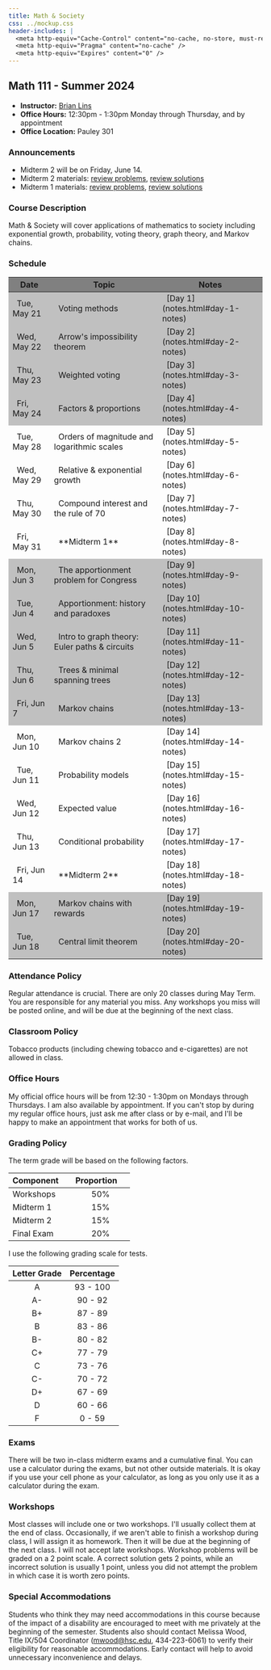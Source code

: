 ```yaml
---
title: Math & Society
css: ../mockup.css
header-includes: |
  <meta http-equiv="Cache-Control" content="no-cache, no-store, must-revalidate" />
  <meta http-equiv="Pragma" content="no-cache" />
  <meta http-equiv="Expires" content="0" />
---
```


## Math 111 - Summer 2024

* **Instructor:** [Brian Lins](https://bclins.github.io) 
* **Office Hours:** 12:30pm - 1:30pm Monday through Thursday, and by appointment
* **Office Location:** Pauley 301

### Announcements

* Midterm 2 will be on Friday, June 14.
* Midterm 2 materials: [review problems](midterm2review.pdf), [review solutions](midterm2reviewSolutions.pdf)
* Midterm 1 materials: [review problems](midterm1review.pdf), [review solutions](midterm1reviewSolutions.pdf)
 
### Course Description

Math & Society will cover applications of mathematics to society including exponential growth, probability, voting theory, graph theory, and Markov chains.  

### Schedule 

<table>
<thead>
<tr style="background-color:gray"><th> &nbsp; Date &nbsp; </th><th> &nbsp; Topic &nbsp; </th><th> &nbsp; Notes &nbsp; </th></tr>
</thead>
<tbody>
<tr style="background-color: silver"><td>&nbsp; Tue, May 21 &nbsp; </td><td> &nbsp; Voting methods                                </td><td> &nbsp; [Day 1](notes.html#day-1-notes) &nbsp; </td></tr>  
<tr style="background-color: silver"><td>&nbsp; Wed, May 22 &nbsp; </td><td> &nbsp; Arrow's impossibility theorem                 </td><td> &nbsp; [Day 2](notes.html#day-2-notes) &nbsp; </td></tr>  
<tr style="background-color: silver"><td>&nbsp; Thu, May 23 &nbsp; </td><td> &nbsp; Weighted voting                               </td><td> &nbsp; [Day 3](notes.html#day-3-notes) &nbsp; </td></tr>  
<tr style="background-color: silver"><td>&nbsp; Fri, May 24 &nbsp; </td><td> &nbsp; Factors & proportions                         </td><td> &nbsp; [Day 4](notes.html#day-4-notes) &nbsp; </td></tr>  
<tr style="                        "><td>&nbsp; Tue, May 28 &nbsp; </td><td> &nbsp; Orders of magnitude and logarithmic scales &nbsp;           </td><td> &nbsp; [Day 5](notes.html#day-5-notes) &nbsp; </td></tr>  
<tr style="                        "><td>&nbsp; Wed, May 29 &nbsp; </td><td> &nbsp; Relative & exponential growth                            </td><td> &nbsp; [Day 6](notes.html#day-6-notes) &nbsp; </td></tr>  
<tr style="                        "><td>&nbsp; Thu, May 30 &nbsp; </td><td> &nbsp; Compound interest and the rule of 70                                </td><td> &nbsp; [Day 7](notes.html#day-7-notes) &nbsp; </td></tr>  
<tr style="                        "><td>&nbsp; Fri, May 31 &nbsp; </td><td> &nbsp; **Midterm 1**                                 </td><td> &nbsp; [Day 8](notes.html#day-8-notes) &nbsp; </td></tr>  
<tr style="background-color: silver"><td>&nbsp; Mon, Jun 3  &nbsp; </td><td> &nbsp; The apportionment problem for Congress &nbsp; </td><td> &nbsp; [Day 9](notes.html#day-9-notes) &nbsp; </td></tr>  
<tr style="background-color: silver"><td>&nbsp; Tue, Jun 4  &nbsp; </td><td> &nbsp; Apportionment: history and paradoxes    </td><td> &nbsp; [Day 10](notes.html#day-10-notes) &nbsp; </td></tr>  
<tr style="background-color: silver"><td>&nbsp; Wed, Jun 5  &nbsp; </td><td> &nbsp; Intro to graph theory: Euler paths & circuits              </td><td> &nbsp; [Day 11](notes.html#day-11-notes) &nbsp; </td></tr>  
<tr style="background-color: silver"><td>&nbsp; Thu, Jun 6  &nbsp; </td><td> &nbsp; Trees & minimal spanning trees               </td><td> &nbsp; [Day 12](notes.html#day-12-notes) &nbsp; </td></tr>  
<tr style="background-color: silver"><td>&nbsp; Fri, Jun 7  &nbsp; </td><td> &nbsp; Markov chains                 </td><td> &nbsp; [Day 13](notes.html#day-13-notes) &nbsp; </td></tr>  
<tr style="                        "><td>&nbsp; Mon, Jun 10 &nbsp; </td><td> &nbsp; Markov chains 2               </td><td> &nbsp; [Day 14](notes.html#day-14-notes) &nbsp; </td></tr>  
<tr style="                        "><td>&nbsp; Tue, Jun 11 &nbsp; </td><td> &nbsp; Probability models            </td><td> &nbsp; [Day 15](notes.html#day-15-notes) &nbsp; </td></tr>  
<tr style="                        "><td>&nbsp; Wed, Jun 12 &nbsp; </td><td> &nbsp; Expected value                </td><td> &nbsp; [Day 16](notes.html#day-16-notes) &nbsp; </td></tr>  
<tr style="                        "><td>&nbsp; Thu, Jun 13 &nbsp; </td><td> &nbsp; Conditional probability          </td><td> &nbsp; [Day 17](notes.html#day-17-notes) &nbsp; </td></tr>  
<tr style="                        "><td>&nbsp; Fri, Jun 14 &nbsp; </td><td> &nbsp; **Midterm 2**                 </td><td> &nbsp; [Day 18](notes.html#day-18-notes) &nbsp; </td></tr>  
<tr style="background-color: silver"><td>&nbsp; Mon, Jun 17 &nbsp; </td><td> &nbsp; Markov chains with rewards    </td><td> &nbsp; [Day 19](notes.html#day-19-notes) &nbsp; </td></tr>  
<tr style="background-color: silver"><td>&nbsp; Tue, Jun 18 &nbsp; </td><td> &nbsp; Central limit theorem         </td><td> &nbsp; [Day 20](notes.html#day-20-notes) &nbsp; </td></tr>  
</tbody>
</table>



### Attendance Policy

Regular attendance is crucial. There are only 20 classes during May Term.  You are responsible for any material you miss.  Any workshops you miss will be posted online, and will be due at the beginning of the next class.   

### Classroom Policy

Tobacco products (including chewing tobacco and e-cigarettes) are not allowed in class.


### Office Hours

My official office hours will be from 12:30 - 1:30pm on Mondays through Thursdays.  I am also available by appointment. If you can't stop by during my regular office hours, just ask me after class or by e-mail, and I'll be happy to make an appointment that works for both of us.  

### Grading Policy

The term grade will be based on the following factors.

| Component &nbsp; &nbsp;  | Proportion  &nbsp; &nbsp;|
| :--- | :---: |
| Workshops | 50% |
| Midterm 1 | 15% | 
| Midterm 2 | 15% | 
| Final Exam | 20% |  

I use the following grading scale for tests. 

| Letter Grade | Percentage |
| :---: | :---: | 
| A | 93 - 100 |
| A- | 90 - 92 |
| B+ | 87 - 89 |
| B | 83 - 86 | 
| B- | 80 - 82 | 
| C+ | 77 - 79 | 
| C | 73 - 76 | 
| C- | 70 - 72 | 
| D+ | 67 - 69 |
| D | 60 - 66 | 
| F | 0 - 59 |

<!--
| Letter Grade | A | A- | B+ | B | B- | C+ | C | C- | D+ | D | F |
| :---------- | :---: | :---: | :---: | :---: | :---: | :---: | :---: | :---: | :---: | :---: | :---: |
| Percentage | 93 | 90 | 87 | 83 | 80 | 77 | 73 | 70 | 67 | 60 | - |
-->


</details>

### Exams

There will be two in-class midterm exams and a cumulative final. You can use a calculator during the exams, but not other outside materials.  It is okay if you use your cell phone as your calculator, as long as you only use it as a calculator during the exam.  

### Workshops

Most classes will include one or two workshops.  I'll usually collect them at the end of class.  Occasionally, if we aren't able to finish a workshop during class, I will assign it as homework.  Then it will be due at the beginning of the next class.  I will not accept late workshops.  Workshop problems will be graded on a 2 point scale.  A correct solution gets 2 points, while an incorrect solution is usually 1 point, unless you did not attempt the problem in which case it is worth zero points. 

### Special Accommodations

Students who think they may need accommodations in this course because of the impact of a disability are encouraged to meet with me privately at the beginning of the semester. Students also should contact Melissa Wood, Title IX/504 Coordinator (mwood@hsc.edu, 434-223-6061) to verify their eligibility for reasonable accommodations. Early contact will help to avoid unnecessary inconvenience and delays.


<br>
<br>
<br>
<br>
<br>
<br>
<br>
<br>
